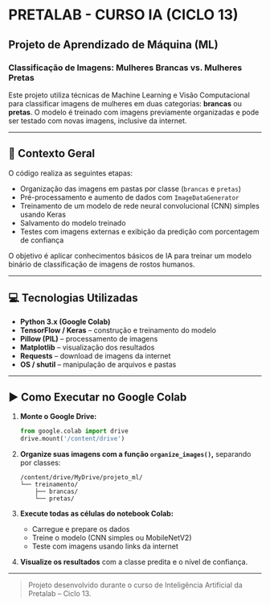 # PRETALAB - CURSO IA (CICLO 13)  
## Projeto de Aprendizado de Máquina (ML)  
### Classificação de Imagens: Mulheres Brancas vs. Mulheres Pretas

Este projeto utiliza técnicas de Machine Learning e Visão Computacional para classificar imagens de mulheres em duas categorias: **brancas** ou **pretas**. O modelo é treinado com imagens previamente organizadas e pode ser testado com novas imagens, inclusive da internet.

---

## 🧠 Contexto Geral

O código realiza as seguintes etapas:
- Organização das imagens em pastas por classe (`brancas` e `pretas`)
- Pré-processamento e aumento de dados com `ImageDataGenerator`
- Treinamento de um modelo de rede neural convolucional (CNN) simples usando Keras
- Salvamento do modelo treinado
- Testes com imagens externas e exibição da predição com porcentagem de confiança

O objetivo é aplicar conhecimentos básicos de IA para treinar um modelo binário de classificação de imagens de rostos humanos.

---

## 💻 Tecnologias Utilizadas

- **Python 3.x (Google Colab)**
- **TensorFlow / Keras** – construção e treinamento do modelo
- **Pillow (PIL)** – processamento de imagens
- **Matplotlib** – visualização dos resultados
- **Requests** – download de imagens da internet
- **OS / shutil** – manipulação de arquivos e pastas

---

## ▶️ Como Executar no Google Colab

1. **Monte o Google Drive:**
   ```python
   from google.colab import drive
   drive.mount('/content/drive')
   ```

2. **Organize suas imagens com a função `organize_images()`,** separando por classes:
   ```
   /content/drive/MyDrive/projeto_ml/
   └── treinamento/
       ├── brancas/
       └── pretas/
   ```

3. **Execute todas as células do notebook Colab:**
   - Carregue e prepare os dados
   - Treine o modelo (CNN simples ou MobileNetV2)
   - Teste com imagens usando links da internet

4. **Visualize os resultados** com a classe predita e o nível de confiança.

---

> Projeto desenvolvido durante o curso de Inteligência Artificial da Pretalab – Ciclo 13.
